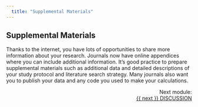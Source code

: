 ```yaml
---
  title: "Supplemental Materials"
---
```


## Supplemental Materials


Thanks to the internet, you have lots of opportunities to share more information about your research. Journals now have online appendices where you can include additional information. It’s good practice to prepare supplemental materials such as additional data and detailed descriptions of your study protocol and literature search strategy. Many journals also want you to publish your data and any code you used to make your calculations.


<div class="pagination-section" style="text-align: right">
			<div class="title">
				Next module:
			</div>
			<a rel="next" class="next" href="{{ site.baseurl }}/modules/discussion/discussion/"> {{ next }} DISCUSSION
			</a>
		</div>
